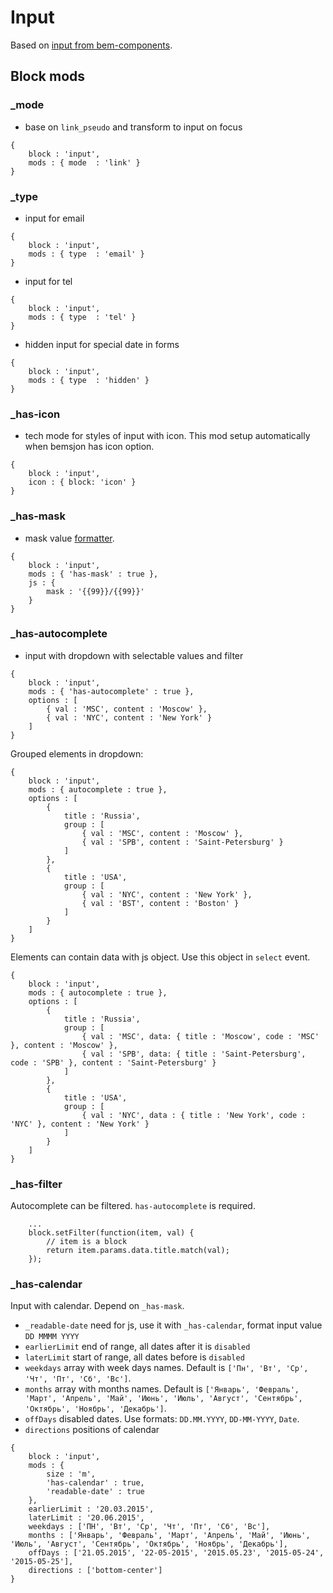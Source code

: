 # Input

Based on [input from bem-components](https://github.com/bem/bem-components/blob/v2/common.blocks/input/input.en.md).


## Block mods

### _mode

- base on `link_pseudo` and transform to input on focus

``` bemjson
{
    block : 'input',
    mods : { mode  : 'link' }
}
```

### _type

- input for email

``` bemjson
{
    block : 'input',
    mods : { type  : 'email' }
}
```

- input for tel

``` bemjson
{
    block : 'input',
    mods : { type  : 'tel' }
}
```

- hidden input for special date in forms

``` bemjson
{
    block : 'input',
    mods : { type  : 'hidden' }
}
```

### _has-icon

- tech mode for styles of input with icon. This mod setup automatically when bemsjon has icon option.

``` bemjson
{
    block : 'input',
    icon : { block: 'icon' }
}
```

### _has-mask

- mask value [formatter](https://github.com/firstopinion/formatter.js).

``` bemjson
{
    block : 'input',
    mods : { 'has-mask' : true },
    js : {
        mask : '{{99}}/{{99}}'
    }
}
```

### _has-autocomplete

- input with dropdown with selectable values and filter

```bemjson
{
    block : 'input',
    mods : { 'has-autocomplete' : true },
    options : [
        { val : 'MSC', content : 'Moscow' },
        { val : 'NYC', content : 'New York' }
    ]
}
```

Grouped elements in dropdown:

```bemjson
{
    block : 'input',
    mods : { autocomplete : true },
    options : [
        {
            title : 'Russia',
            group : [
                { val : 'MSC', content : 'Moscow' },
                { val : 'SPB', content : 'Saint-Petersburg' }
            ]
        },
        {
            title : 'USA',
            group : [
                { val : 'NYC', content : 'New York' },
                { val : 'BST', content : 'Boston' }
            ]
        }
    ]
}
```

Elements can contain data with js object. Use this object in `select` event.

```bemjson
{
    block : 'input',
    mods : { autocomplete : true },
    options : [
        {
            title : 'Russia',
            group : [
                { val : 'MSC', data: { title : 'Moscow', code : 'MSC' }, content : 'Moscow' },
                { val : 'SPB', data: { title : 'Saint-Petersburg', code : 'SPB' }, content : 'Saint-Petersburg' }
            ]
        },
        {
            title : 'USA',
            group : [
                { val : 'NYC', data : { title : 'New York', code : 'NYC' }, content : 'New York' }
            ]
        }
    ]
}
```

### _has-filter

Autocomplete can be filtered. `has-autocomplete` is required.

```
    ...
    block.setFilter(function(item, val) {
        // item is a block
        return item.params.data.title.match(val);
    });
```

### _has-calendar

Input with calendar. Depend on `_has-mask`.

- `_readable-date` need for js, use it with `_has-calendar`, format input value `DD MMMM YYYY`
- `earlierLimit` end of range, all dates after it is `disabled`
- `laterLimit` start of range, all dates before is `disabled`
- `weekdays` array with week days names. Default is `['Пн', 'Вт', 'Ср', 'Чт', 'Пт', 'Сб', 'Вс']`.
- `months` array with months names. Default is `['Январь', 'Февраль', 'Март', 'Апрель', 'Май', 'Июнь', 'Июль', 'Август', 'Сентябрь', 'Октябрь', 'Ноябрь', 'Декабрь']`.
- `offDays` disabled dates. Use formats: `DD.MM.YYYY`, `DD-MM-YYYY`, `Date`.
- `directions` positions of calendar

```
{
    block : 'input',
    mods : {
        size : 'm',
        'has-calendar' : true,
        'readable-date' : true
    },
    earlierLimit : '20.03.2015',
    laterLimit : '20.06.2015',
    weekdays : ['ПН', 'Вт', 'Ср', 'Чт', 'Пт', 'Сб', 'Вс'],
    months : ['Январь', 'Февраль', 'Март', 'Апрель', 'Май', 'Июнь', 'Июль', 'Август', 'Сентябрь', 'Октябрь', 'Ноябрь', 'Декабрь'],
    offDays : ['21.05.2015', '22-05-2015', '2015.05.23', '2015-05-24', '2015-05-25'],
    directions : ['bottom-center']
}
```
